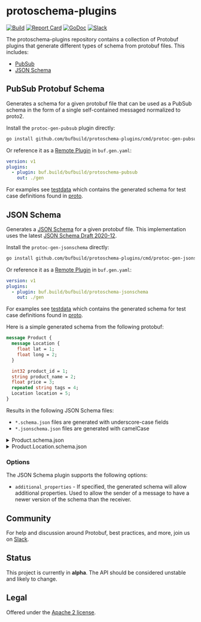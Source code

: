 # protoschema-plugins

[![Build](https://github.com/bufbuild/protoschema-plugins/actions/workflows/ci.yaml/badge.svg?branch=main)][badges_ci]
[![Report Card](https://goreportcard.com/badge/github.com/bufbuild/protoschema-plugins)][badges_goreportcard]
[![GoDoc](https://pkg.go.dev/badge/github.com/bufbuild/protoschema-plugins.svg)][badges_godoc]
[![Slack](https://img.shields.io/badge/slack-buf-%23e01563)][badges_slack]

The protoschema-plugins repository contains a collection of Protobuf plugins that generate different
types of schema from protobuf files. This includes:

- [PubSub](#pubsub-protobuf-schema)
- [JSON Schema](#json-schema)

## PubSub Protobuf Schema

Generates a schema for a given protobuf file that can be used as a PubSub schema in the form of a
single self-contained messaged normalized to proto2.

Install the `protoc-gen-pubsub` plugin directly:

```sh
go install github.com/bufbuild/protoschema-plugins/cmd/protoc-gen-pubsub@latest
```

Or reference it as a [Remote Plugin](https://buf.build/docs/generate/remote-plugins) in `buf.gen.yaml`:

```yaml
version: v1
plugins:
  - plugin: buf.build/bufbuild/protoschema-pubsub
    out: ./gen
```

For examples see [testdata](/internal/testdata/pubsub/) which contains the generated schema for
test case definitions found in [proto](/internal/proto/).

## JSON Schema

Generates a [JSON Schema](https://json-schema.org/) for a given protobuf file. This implementation
uses the latest [JSON Schema Draft 2020-12](https://json-schema.org/draft/2020-12/release-notes).

Install the `protoc-gen-jsonschema` directly:

```sh
go install github.com/bufbuild/protoschema-plugins/cmd/protoc-gen-jsonschema@latest
```

Or reference it as a [Remote Plugin](https://buf.build/docs/generate/remote-plugins) in `buf.gen.yaml`:

```yaml
version: v1
plugins:
  - plugin: buf.build/bufbuild/protoschema-jsonschema
    out: ./gen
```

For examples see [testdata](/internal/testdata/jsonschema/) which contains the generated schema for
test case definitions found in [proto](/internal/proto/).

Here is a simple generated schema from the following protobuf:

```proto
message Product {
  message Location {
    float lat = 1;
    float long = 2;
  }

  int32 product_id = 1;
  string product_name = 2;
  float price = 3;
  repeated string tags = 4;
  Location location = 5;
}
```

Results in the following JSON Schema files:

- `*.schema.json` files are generated with underscore-case fields
- `*.jsonschema.json` files are generated with camelCase

<details>
<summary>Product.schema.json</summary>

```json
{
  "$schema": "http://json-schema.org/draft-07/schema#",
  "type": "object",
  "properties": {
    "product_id": {
      "type": "integer"
    },
    "product_name": {
      "type": "string"
    },
    "price": {
      "type": "number"
    },
    "tags": {
      "type": "array",
      "items": {
        "type": "string"
      }
    },
    "location": {
      "type": "object",
      "properties": {
        "lat": {
          "type": "number"
        },
        "long": {
          "type": "number"
        }
      },
      "required": ["lat", "long"]
    }
  },
  "required": ["product_id", "product_name", "price", "tags", "location"]
}
```

</details>

<details>
<summary>Product.Location.schema.json</summary>

```json
{
  "$id": "Product.Location.schema.json",
  "$schema": "https://json-schema.org/draft/2020-12/schema",
  "additionalProperties": false,
  "properties": {
    "lat": {
      "anyOf": [
        {
          "type": "number"
        },
        {
          "type": "string"
        },
        {
          "enum": ["NaN", "Infinity", "-Infinity"],
          "type": "string"
        }
      ]
    },
    "long": {
      "anyOf": [
        {
          "type": "number"
        },
        {
          "type": "string"
        },
        {
          "enum": ["NaN", "Infinity", "-Infinity"],
          "type": "string"
        }
      ]
    }
  },
  "type": "object"
}
```

</details>

### Options

The JSON Schema plugin supports the following options:

- `additional_properties` - If specified, the generated schema will allow additional properties. Used to
  allow the sender of a message to have a newer version of the schema than the receiver.

## Community

For help and discussion around Protobuf, best practices, and more, join us
on [Slack][badges_slack].

## Status

This project is currently in **alpha**. The API should be considered unstable and likely to change.

## Legal

Offered under the [Apache 2 license][license].

[badges_ci]: https://github.com/bufbuild/protoschema-plugins/actions/workflows/ci.yaml
[badges_goreportcard]: https://goreportcard.com/report/github.com/bufbuild/protoschema-plugins
[badges_godoc]: https://pkg.go.dev/github.com/bufbuild/protoschema-plugins
[badges_slack]: https://join.slack.com/t/bufbuild/shared_invite/zt-f5k547ki-dW9LjSwEnl6qTzbyZtPojw
[license]: https://github.com/bufbuild/protoschema-plugins/blob/main/LICENSE.txt

